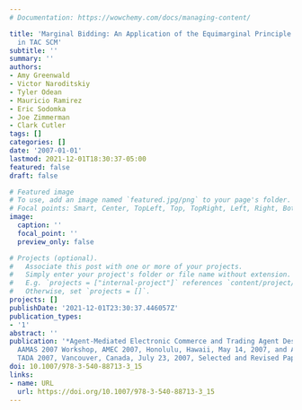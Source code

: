 ```yaml
---
# Documentation: https://wowchemy.com/docs/managing-content/

title: 'Marginal Bidding: An Application of the Equimarginal Principle to Bidding
  in TAC SCM'
subtitle: ''
summary: ''
authors:
- Amy Greenwald
- Victor Naroditskiy
- Tyler Odean
- Mauricio Ramirez
- Eric Sodomka
- Joe Zimmerman
- Clark Cutler
tags: []
categories: []
date: '2007-01-01'
lastmod: 2021-12-01T18:30:37-05:00
featured: false
draft: false

# Featured image
# To use, add an image named `featured.jpg/png` to your page's folder.
# Focal points: Smart, Center, TopLeft, Top, TopRight, Left, Right, BottomLeft, Bottom, BottomRight.
image:
  caption: ''
  focal_point: ''
  preview_only: false

# Projects (optional).
#   Associate this post with one or more of your projects.
#   Simply enter your project's folder or file name without extension.
#   E.g. `projects = ["internal-project"]` references `content/project/deep-learning/index.md`.
#   Otherwise, set `projects = []`.
projects: []
publishDate: '2021-12-01T23:30:37.446057Z'
publication_types:
- '1'
abstract: ''
publication: '*Agent-Mediated Electronic Commerce and Trading Agent Design and Analysis,
  AAMAS 2007 Workshop, AMEC 2007, Honolulu, Hawaii, May 14, 2007, and AAAI 2007 Workshop,
  TADA 2007, Vancouver, Canada, July 23, 2007, Selected and Revised Papers*'
doi: 10.1007/978-3-540-88713-3_15
links:
- name: URL
  url: https://doi.org/10.1007/978-3-540-88713-3_15
---
```

